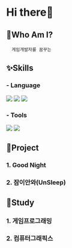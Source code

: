 # Hi there👋

## 💬Who Am I?
      게임개발자를 꿈꾸는 

## ✨Skills
### - Language
<img src="https://img.shields.io/badge/Python-3776AB?style=sociale&logo=Python&logoColor=white"/>
<img src="https://img.shields.io/badge/Jupyter-F37626?style=social&logo=Jupyter&logoColor=white"/>
<img src="https://img.shields.io/badge/C++-00599C?style=social&logo=C++&logoColor=black"/>

### - Tools
<img src="https://img.shields.io/badge/Unity-FFFFFF?style=social&logo=Unity&logoColor=black"/>
<img src="https://img.shields.io/badge/GitHub-181717?style=social&logo=GitHub&logoColor=white"/>

## 🔭Project
### 1. Good Night

### 2. 잠이안와(UnSleep)


## 📖Study
### 1. 게임프로그래밍
### 2. 컴퓨터그래픽스

<!--
**yoonjiii218/yoonjiii218** is a ✨ _special_ ✨ repository because its `README.md` (this file) appears on your GitHub profile.

Here are some ideas to get you started:

- 🔭 I’m currently working on ...
- 🌱 I’m currently learning ...
- 👯 I’m looking to collaborate on ...
- 🤔 I’m looking for help with ...
- 💬 Ask me about ...
- 📫 How to reach me: ...
- 😄 Pronouns: ...
- ⚡ Fun fact: ...
-->
